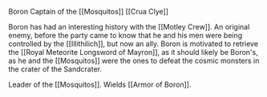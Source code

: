 Boron
Captain of the [[Mosquitos]]
[[Crua Clye]]

Boron has had an interesting history with the [[Motley Crew]]. An original enemy, before the party came to know that he and his men were being controlled by the [[Illithilich]], but now an ally. Boron is motivated to retrieve the [[Royal Meteorite Longsword of Mayron]], as it should likely be Boron's, as he and the [[Mosquitos]] were the ones to defeat the cosmic monsters in the crater of the Sandcrater.

Leader of the [[Mosquitos]]. Wields [[Armor of Boron]]. 